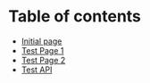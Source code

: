 # Table of contents

* [Initial page](README.md)
* [Test Page 1](test-page-1.md)
* [Test Page 2](test-page-2.md)
* [Test API](test-api.md)

